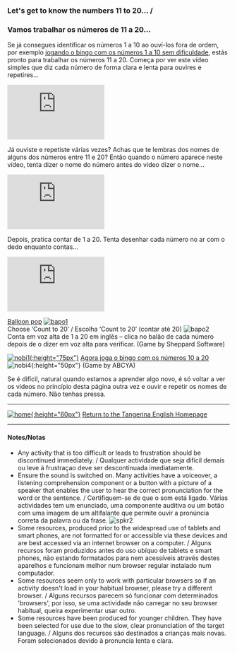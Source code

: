 ### Let's get to know the numbers 11 to 20...  / 
### Vamos trabalhar os números de 11 a 20...

Se já consegues identificar os números 1 a 10 ao ouví-los fora de ordem, por exemplo [jogando o bingo com os números 1 a 10 sem dificuldade](https://www.abcya.com/games/number-bingo), estás pronto para trabalhar os números 11 a 20. Começa por ver este vídeo simples que diz cada número de forma clara e lenta para ouvires e repetires...  

<iframe width="220" height="124" src="https://www.youtube.com/embed/0KBLgJ6UCJ0" frameborder="0" allow="accelerometer; autoplay; clipboard-write; encrypted-media; gyroscope; picture-in-picture" allowfullscreen></iframe>  

Já ouviste e repetiste várias vezes? Achas que te lembras dos nomes de alguns dos números entre 11 e 20? Então quando o número aparece neste vídeo, tenta dizer o nome do número antes do vídeo dizer o nome...  

<iframe width="220" height="124" src="https://www.youtube.com/embed/YxRnzGtfIi0" frameborder="0" allow="accelerometer; autoplay; clipboard-write; encrypted-media; gyroscope; picture-in-picture" allowfullscreen></iframe>  

Depois, pratica contar de 1 a 20. Tenta desenhar cada número no ar com o dedo enquanto contas...   

<iframe width="220" height="124" src="https://www.youtube.com/embed/Exa-FZ1CksI" frameborder="0" allow="accelerometer; autoplay; clipboard-write; encrypted-media; gyroscope; picture-in-picture" allowfullscreen></iframe>  

[Balloon pop](https://www.sheppardsoftware.com/math/early-math/count-to-20/)  [![bapo1](/images/bapo1.PNG)](https://www.sheppardsoftware.com/math/early-math/count-to-20/)  
   Choose ‘Count to 20’ / Escolha ‘Count to 20’ (contar até 20) ![bapo2](/images/bapo2.PNG)  
   Conta em voz alta de 1 a 20 em inglês – clica no balão de cada número depois de o dizer em voz alta para verificar. (Game by Sheppard Software)   

[![nobi1](https://1blockatatime.github.io/English/images2/nobi1.jpg){:height="75px"}](https://www.abcya.com/games/number-bingo) [Agora joga o bingo com os números 10 a 20](https://www.abcya.com/games/number-bingo)![nobi4](https://1blockatatime.github.io/English/images2/nobi4.JPG){:height="50px"} (Game by ABCYA)  

Se é difícil, natural quando estamos a aprender algo novo, é só voltar a ver os vídeos no princípio desta página outra vez e ouvir e repetir os nomes de cada número. Não tenhas pressa.  

***
[![home](https://1blockatatime.github.io/English/images/home.png){:height="60px"}](https://tangerina-pt.github.io/English) [Return to the Tangerina English Homepage](https://tangerina-pt.github.io/English)

***

#### Notes/Notas
* Any activity that is too difficult or leads to frustration should be discontinued immediately. / Qualquer actividade que seja difícil demais ou leve à frustraçao deve ser descontinuada imediatamente.
* Ensure the sound is switched on. Many activities have a voiceover, a listening comprehension component or a button with a picture of a speaker that enables the user to hear the correct pronunciation for the word or the sentence. / Certifiquem-se de que o som está ligado. Várias actividades tem um enunciado, uma componente auditiva ou um botão com uma imagem de um altifalante que permite ouvir a pronúncia correta da palavra ou da frase. ![spkr2](/images/spkr2.PNG)
* Some resources, produced prior to the widespread use of tablets and smart phones, are not formatted for or accessible via these devices and are best accessed via an internet browser on a computer. / Alguns recursos foram produzidos antes do uso ubíquo de tablets e smart phones, não estando formatados para nem acessíveis através destes aparelhos e funcionam melhor num browser regular instalado num computador.
* Some resources seem only to work with particular browsers so if an activity doesn't load in your habitual browser, please try a different browser. / Alguns recursos parecem só funcionar com determinados 'browsers', por isso, se uma actividade não carregar no seu browser habitual, queira experimentar usar outro.
* Some resources have been produced for younger children. They have been selected for use due to the slow, clear pronunciation of the target language. / Alguns dos recursos são destinados a crianças mais novas. Foram selecionados devido à pronuncia lenta e clara.
